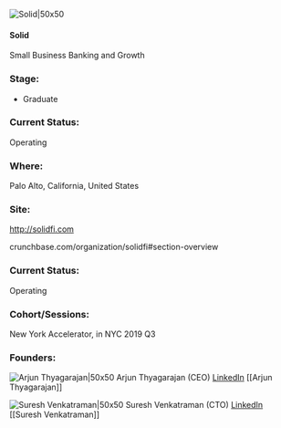 

![Solid|50x50](https://apimg.techstars.com/connect/images/image_files/600f0d792553130008000090/original/wise.png)

#### Solid
Small Business Banking and Growth

### Stage: 
 - Graduate 

### Current Status: 
Operating

### Where:
Palo Alto, California, United States

### Site:
http://solidfi.com



crunchbase.com/organization/solidfi#section-overview

### Current Status: 
Operating

### Cohort/Sessions: 
New York Accelerator, in NYC 2019 Q3

### Founders: 

![Arjun Thyagarajan|50x50](http://s3.amazonaws.com/ts-accel-connect-uploads/images/image_files/5ed17a2a34a60d1dd100001a/original/profile-pic.png) Arjun Thyagarajan (CEO) [LinkedIn](https://linkedin.com/in/arjunthyagarajan) [[Arjun Thyagarajan]]

![Suresh Venkatraman|50x50](https://apimg.techstars.com/connect/images/image_files/5d1a752734a60d202d000126/original/0O3A2404-Small.png) Suresh Venkatraman (CTO) [LinkedIn](https://linkedin.com/in/sureshven) [[Suresh Venkatraman]]



